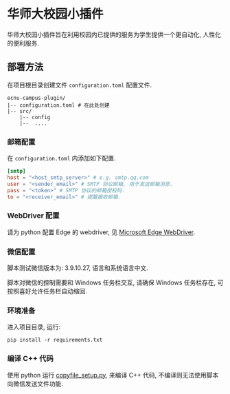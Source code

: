 # 华师大校园小插件

华师大校园小插件旨在利用校园内已提供的服务为学生提供一个更自动化, 人性化的便利服务.

## 部署方法

在项目根目录创建文件 `configuration.toml` 配置文件.

```text
ecnu-campus-plugin/
|-- configuration.toml # 在此处创建
|-- src/
    |-- config
    |--  ....
```

### 邮箱配置

在 `configuration.toml` 内添加如下配置.

```toml
[smtp]
host = "<host_smtp_server>" # e.g. smtp.qq.com
user = "<sender_email>" # SMTP 协议邮箱, 用于发送邮箱消息.
pass = "<token>" # SMTP 协议的邮箱授权码.
to = "<receiver_email>" # 提醒接收邮箱.
```

### WebDriver 配置

请为 python 配置 Edge 的 webdriver,
见 [Microsoft Edge WebDriver](https://developer.microsoft.com/en-us/microsoft-edge/tools/webdriver/?form=MA13LH).

### 微信配置

脚本测试微信版本为: 3.9.10.27, 语言和系统语言中文.

脚本对微信的控制需要和 Windows 任务栏交互, 请确保 Windows 任务栏存在, 可按照喜好允许任务栏自动缩回.

### 环境准备

进入项目目录, 运行:

```shell
pip install -r requirements.txt
```

### 编译 C++ 代码

使用 python 运行 [copyfile_setup.py](src/cpp/copyfile_build/copyfile_setup.py), 来编译 C++ 代码,
不编译则无法使用脚本向微信发送文件功能.

[//]: # (todo 更加细节的文档, 比如 SMTP 具体配置操作, webdriver 喂奶配置教程)
[//]: # (todo 添加编写自己的 plugins 的教程.)